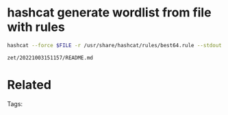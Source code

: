# hashcat generate wordlist from file with rules
```bash
hashcat --force $FILE -r /usr/share/hashcat/rules/best64.rule --stdout
```

` zet/20221003151157/README.md `

# Related


Tags:

    
